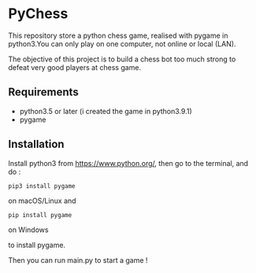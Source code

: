 # PyChess

This repository store a python chess game, realised with pygame in python3.You can only play on one computer, not online or local (LAN).

The objective of this project is to build a chess bot too much strong to defeat very good players at chess game.

## Requirements

 - python3.5 or later (i created the game in python3.9.1)
 - pygame

## Installation

Install python3 from <https://www.python.org/>, then go to the terminal, and do :

    pip3 install pygame
on macOS/Linux and

    pip install pygame
on Windows

to install pygame.

Then you can run main.py to start a game !

